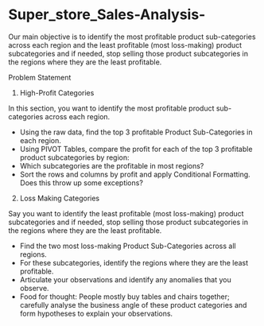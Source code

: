 # Super_store_Sales-Analysis-
Our main objective is to identify the most profitable product sub-categories across each region and the least profitable (most loss-making) product subcategories and if needed, stop selling those product subcategories in the regions where they are the least profitable.

Problem Statement

 

1. High-Profit Categories 

In this section, you want to identify the most profitable product sub-categories across each region. 

* Using the raw data, find the top 3 profitable Product Sub-Categories in each region. 
* Using PIVOT Tables, compare the profit for each of the top 3 profitable product subcategories by region:
* Which subcategories are the profitable in most regions?
* Sort the rows and columns by profit and apply Conditional Formatting. Does this throw up some exceptions?


2. Loss Making Categories

Say you want to identify the least profitable (most loss-making) product subcategories and if needed, stop selling those product subcategories in the regions where they are the least profitable.

* Find the two most loss-making Product Sub-Categories across all regions.
* For these subcategories, identify the regions where they are the least profitable.
* Articulate your observations and identify any anomalies that you observe.
* Food for thought: People mostly buy tables and chairs together; carefully analyse the business angle of these product categories and form hypotheses to explain your observations.
